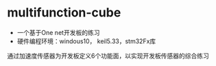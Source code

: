 # multifunction-cube


- 一个基于One net开发板的练习
- 硬件编程环境：windous10， keil5.33，stm32Fx库


通过加速度传感器为开发板定义6个功能面，以实现开发板传感器的综合练习
